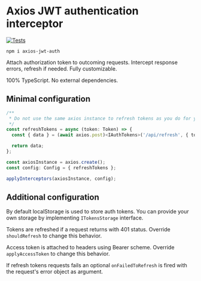 # Axios JWT authentication interceptor

[![Tests](https://github.com/magom001/axios-jwt-auth/actions/workflows/node.js.yml/badge.svg)](https://github.com/magom001/axios-jwt-auth/actions/workflows/node.js.yml)

`npm i axios-jwt-auth`

Attach authorization token to outcoming requests. Intercept response errors, refresh if needed. Fully customizable.

100% TypeScript. No external dependencies.

## Minimal configuration

```typescript
/**
 * Do not use the same axios instance to refresh tokens as you do for your authenticated requests!.
 */
const refreshTokens = async (token: Token) => {
  const { data } = (await axios.post)<IAuthTokens>('/api/refresh', { token });

  return data;
};

const axiosInstance = axios.create();
const config: Config = { refreshTokens };

applyInterceptors(axiosInstance, config);
```

## Additional configuration

By default localStorage is used to store auth tokens. You can provide your own storage by implementing `ITokensStorage` interface.

Tokens are refreshed if a request returns with 401 status. Override `shouldRefresh` to change this behavior.

Access token is attached to headers using Bearer scheme. Override `applyAccessToken` to change this behavior.

If refresh tokens requests fails an optional `onFailedToRefresh` is fired with the request's error object as argument.
